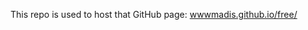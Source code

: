 This repo is used to host that GitHub page: [wwwmadis.github.io/free/](https://wwwmadis.github.io/free/)
